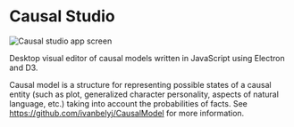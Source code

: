 # Causal Studio

![Causal studio app screen](https://github.com/ivanbelyj/causal-editor/assets/93942761/4b6824dc-7374-40e1-b182-ec8512582c63)

Desktop visual editor of causal models written in JavaScript using Electron and D3.

Causal model is a structure for representing possible states of a causal entity (such as plot, generalized character personality, aspects of natural language, etc.) taking into account the probabilities of facts. See https://github.com/ivanbelyj/CausalModel for more information.
